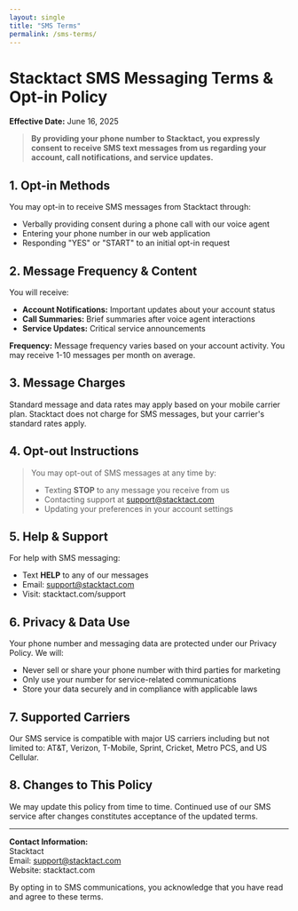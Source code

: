 ```yaml
---
layout: single
title: "SMS Terms"
permalink: /sms-terms/
---
```


# Stacktact SMS Messaging Terms & Opt-in Policy

**Effective Date:** June 16, 2025

> **By providing your phone number to Stacktact, you expressly consent to receive SMS text messages from us regarding your account, call notifications, and service updates.**

## 1. Opt-in Methods

You may opt-in to receive SMS messages from Stacktact through:

- Verbally providing consent during a phone call with our voice agent
- Entering your phone number in our web application
- Responding "YES" or "START" to an initial opt-in request

## 2. Message Frequency & Content

You will receive:

- **Account Notifications:** Important updates about your account status
- **Call Summaries:** Brief summaries after voice agent interactions
- **Service Updates:** Critical service announcements

**Frequency:** Message frequency varies based on your account activity. You may receive 1-10 messages per month on average.

## 3. Message Charges

Standard message and data rates may apply based on your mobile carrier plan. Stacktact does not charge for SMS messages, but your carrier's standard rates apply.

## 4. Opt-out Instructions

> You may opt-out of SMS messages at any time by:
> - Texting **STOP** to any message you receive from us
> - Contacting support at support@stacktact.com
> - Updating your preferences in your account settings

## 5. Help & Support

For help with SMS messaging:

- Text **HELP** to any of our messages
- Email: support@stacktact.com
- Visit: stacktact.com/support

## 6. Privacy & Data Use

Your phone number and messaging data are protected under our Privacy Policy. We will:

- Never sell or share your phone number with third parties for marketing
- Only use your number for service-related communications
- Store your data securely and in compliance with applicable laws

## 7. Supported Carriers

Our SMS service is compatible with major US carriers including but not limited to: AT&T, Verizon, T-Mobile, Sprint, Cricket, Metro PCS, and US Cellular.

## 8. Changes to This Policy

We may update this policy from time to time. Continued use of our SMS service after changes constitutes acceptance of the updated terms.

---

**Contact Information:**  
Stacktact  
Email: support@stacktact.com  
Website: stacktact.com

By opting in to SMS communications, you acknowledge that you have read and agree to these terms.